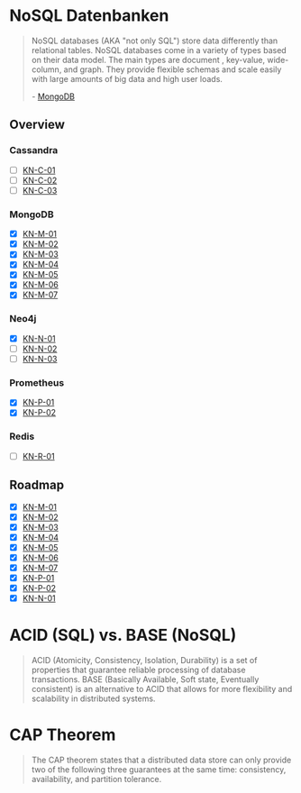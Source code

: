 # NoSQL Datenbanken

> NoSQL databases (AKA "not only SQL") store data differently than relational tables. NoSQL databases come in a variety of types based on their data model. The main types are 
> document
> , key-value, wide-column, and graph. They provide flexible schemas and scale easily with large amounts of big data and high user loads.
>
> \- [MongoDB](https://www.mongodb.com/resources/basics/databases/nosql-explained)

## Overview

### Cassandra

- [ ] [KN-C-01](KNs/Cassandra/01)
- [ ] [KN-C-02](KNs/Cassandra/02)
- [ ] [KN-C-03](KNs/Cassandra/03)

### MongoDB

- [x] [KN-M-01](KNs/MongoDB/01)
- [x] [KN-M-02](KNs/MongoDB/02)
- [x] [KN-M-03](KNs/MongoDB/03)
- [x] [KN-M-04](KNs/MongoDB/04)
- [x] [KN-M-05](KNs/MongoDB/05)
- [x] [KN-M-06](KNs/MongoDB/06)
- [x] [KN-M-07](KNs/MongoDB/07)

### Neo4j

- [x] [KN-N-01](KNs/Neo4j/01)
- [ ] [KN-N-02](KNs/Neo4j/02)
- [ ] [KN-N-03](KNs/Neo4j/03)

### Prometheus

- [x] [KN-P-01](KNs/Prometheus/01)
- [x] [KN-P-02](KNs/Prometheus/02)

### Redis

- [ ] [KN-R-01](KNs/Redis/01)

## Roadmap

- [x] [KN-M-01](KNs/MongoDB/01)
- [x] [KN-M-02](KNs/MongoDB/02)
- [x] [KN-M-03](KNs/MongoDB/03)
- [x] [KN-M-04](KNs/MongoDB/04)
- [x] [KN-M-05](KNs/MongoDB/05)
- [x] [KN-M-06](KNs/MongoDB/06)
- [x] [KN-M-07](KNs/MongoDB/07)
- [x] [KN-P-01](KNs/Prometheus/01)
- [x] [KN-P-02](KNs/Prometheus/02)
- [x] [KN-N-01](KNs/Neo4j/01)

# ACID (SQL) vs. BASE (NoSQL)

> ACID (Atomicity, Consistency, Isolation, Durability) is a set of properties that guarantee reliable processing of database transactions. BASE (Basically Available, Soft state, Eventually consistent) is an alternative to ACID that allows for more flexibility and scalability in distributed systems.

# CAP Theorem

> The CAP theorem states that a distributed data store can only provide two of the following three guarantees at the same time: consistency, availability, and partition tolerance.
